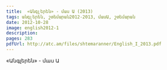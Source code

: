 ```yaml
---
title:  «Անգլերեն» - մաս Ա (2013)
tags: անգլերեն, շտեմարան2012-2013, մասԱ, շտեմարան
date: 2012-10-28
image: english2012-1
description: 
pages: 283
pdfUrl: http://atc.am/files/shtemaranner/English_I_2013.pdf
---
```



«Անգլերեն» - մաս Ա
